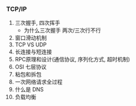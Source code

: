 
### TCP/IP
1. 三次握手, 四次挥手
    - 为什么三次握手 两次/三次行不行
2. 窗口滑动机制
3. TCP VS UDP
4. 长连接与短连接
4. RPC原理和设计(通信协议, 序列化方式, 超时机制)
5. OSI 七层协议
6. 粘包和拆包
7. 一次网络请求全过程
8. 什么是 DNS
9. 负载均衡